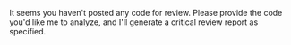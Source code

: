It seems you haven't posted any code for review. Please provide the code you'd like me to analyze, and I'll generate a critical review report as specified.